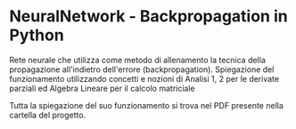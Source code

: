 # NeuralNetwork - Backpropagation in Python
Rete neurale che utilizza come metodo di allenamento la tecnica della propagazione all'indietro dell'errore (backpropagation). Spiegazione del funzionamento utilizzando concetti e nozioni di Analisi 1, 2 per le derivate parziali ed Algebra Lineare per il calcolo matriciale

Tutta la spiegazione del suo funzionamento si trova nel PDF presente nella cartella del progetto.